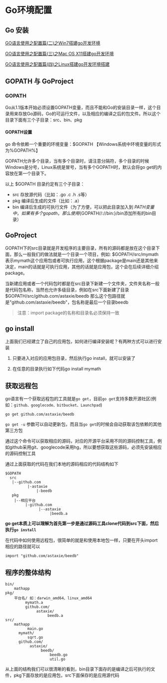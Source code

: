 #  Go环境配置

## Go 安装
[GO语言使用之配置篇(二)之Win7搭建go开发环境](https://blog.csdn.net/TDCQZD/article/details/81193572)

[GO语言使用之配置篇(三)之Mac OS X11搭建go开发环境](https://blog.csdn.net/TDCQZD/article/details/81193944)

[GO语言使用之配置篇(四)之Linux搭建go开发环境搭建](https://blog.csdn.net/TDCQZD/article/details/81194146)

## GOPATH 与 GoProject

### GOPATH
Go从1.1版本开始必须设置GOPATH变量，而且不能和Go的安装目录一样，这个目录用来存放Go源码，Go的可运行文件，以及相应的编译之后的包文件。所以这个目录下面有三个子目录：src、bin、pkg

#### GOPATH设置
go 命令依赖一个重要的环境变量：$GOPATH 【Windows系统中环境变量的形式为%GOPATH%】

GOPATH允许多个目录，当有多个目录时，请注意分隔符，多个目录的时候Windows是分号，Linux系统是冒号，当有多个GOPATH时，默认会将go get的内容放在第一个目录下。

以上 $GOPATH 目录约定有三个子目录：

- src 存放源代码（比如：.go .c .h .s等）
- pkg 编译后生成的文件（比如：.a）
- bin 编译后生成的可执行文件（为了方便，可以把此目录加入到 $PATH 变量中，如果有多个gopath，那么使用${GOPATH//://bin:}/bin添加所有的bin目录）
## GoProject
GOPATH下的src目录就是开发程序的主要目录，所有的源码都是放在这个目录下面，那么一般我们的做法就是一个目录一个项目，例如: $GOPATH/src/mymath 表示mymath这个应用包或者可执行应用，这个根据package是main还是其他来决定，main的话就是可执行应用，其他的话就是应用包，这个会在后续详细介绍package。

当新建应用或者一个代码包时都是在src目录下新建一个文件夹，文件夹名称一般是代码包名称，当然也允许多级目录，例如在src下面新建了目录$GOPATH/src/github.com/astaxie/beedb 那么这个包路径就是"github.com/astaxie/beedb"，包名称是最后一个目录beedb

> 注意：import package的名称和目录名必须保持一致

## go install
上面我们已经建立了自己的应用包，如何进行编译安装呢？有两种方式可以进行安装

1. 只要进入对应的应用包目录，然后执行go install，就可以安装了

2. 在任意的目录执行如下代码go install mymath

## 获取远程包
go语言有一个获取远程包的工具就是`go get`，目前`go get`支持多数开源社区(例如：`github、googlecode、bitbucket、Launchpad`)
```
go get github.com/astaxie/beedb
```
`go get -u` 参数可以自动更新包，而且当`go get`的时候会自动获取该包依赖的其他第三方包

通过这个命令可以获取相应的源码，对应的开源平台采用不同的源码控制工具，例如github采用git、googlecode采用hg，所以要想获取这些源码，必须先安装相应的源码控制工具

通过上面获取的代码在我们本地的源码相应的代码结构如下
```
$GOPATH
  src
   |--github.com
          |-astaxie
              |-beedb
   pkg
    |--相应平台
         |-github.com
               |--astaxie
                    |beedb.a
```
**go get本质上可以理解为首先第一步是通过源码工具clone代码到src下面，然后执行`go install`**

在代码中如何使用远程包，很简单的就是和使用本地包一样，只要在开头import相应的路径就可以
```
import "github.com/astaxie/beedb"
```
## 程序的整体结构
```
bin/
    mathapp
pkg/
    平台名/ 如：darwin_amd64、linux_amd64
         mymath.a
         github.com/
              astaxie/
                   beedb.a
src/
    mathapp
          main.go
      mymath/
          sqrt.go
      github.com/
           astaxie/
                beedb/
                    beedb.go
                    util.go

```
从上面的结构我们可以很清晰的看到，bin目录下面存的是编译之后可执行的文件，pkg下面存放的是应用包，src下面保存的是应用源代码